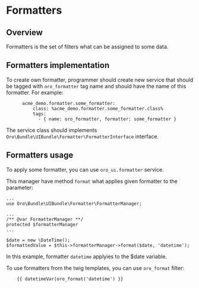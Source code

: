 Formatters
=================

Overview
--------

Formatters is the set of filters what can be assigned to some data. 


Formatters implementation
-------------------------

To create own formatter, programmer should create new service that should be tagged with `oro_formatter` tag name and
should have the name of this formatter. For example:
  
```
      acme_demo.formatter.some_formatter:
          class: %acme_demo.formatter.some_formatter.class%
          tags:
            - { name: oro_formatter, formatter: some_formatter }    
```

The service class should implements `Oro\Bundle\UIBundle\Formatter\FormatterInterface` interface.


Formatters usage
----------------


To apply some formatter, you can use `oro_ui.formatter` service.

This manager have method `format` what applies given formatter to the parameter:

```
...
use Oro\Bundle\UIBundle\Formatter\FormatterManager;

...
/** @var FormatterManager **/
protected $formatterManager
...

$date = new \DateTime();
$formattedValue = $this->formatterManager->format($date, 'datetime');

```

In this example, formatter `datetime` applyies to the $date variable.


To use formatters from the twig templates, you can use `oro_format` filter:

```
    {{ datetimeVar|oro_format('datetime') }}
```
